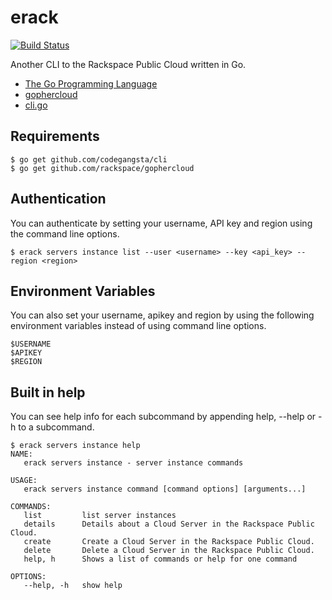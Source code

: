 # erack
[![Build Status](http://104.130.11.192:8080/buildStatus/icon?job=test1)](http://104.130.11.192:8080/job/test1/)

Another CLI to the Rackspace Public Cloud written in Go.

- [The Go Programming Language](https://golang.org/)
- [gophercloud](http://gophercloud.io/)
- [cli.go](https://github.com/codegangsta/cli)

## Requirements
```
$ go get github.com/codegangsta/cli
$ go get github.com/rackspace/gophercloud
```

## Authentication
You can authenticate by setting your username, API key and region using the command line options.
```
$ erack servers instance list --user <username> --key <api_key> --region <region>
```

## Environment Variables
You can also set your username, apikey and region by using the following environment variables instead of using command line options.
```
$USERNAME
$APIKEY
$REGION
```

## Built in help
You can see help info for each subcommand by appending help, --help or -h to a subcommand.
```
$ erack servers instance help
NAME:
   erack servers instance - server instance commands

USAGE:
   erack servers instance command [command options] [arguments...]

COMMANDS:
   list         list server instances
   details      Details about a Cloud Server in the Rackspace Public Cloud.
   create       Create a Cloud Server in the Rackspace Public Cloud.
   delete       Delete a Cloud Server in the Rackspace Public Cloud.
   help, h      Shows a list of commands or help for one command

OPTIONS:
   --help, -h   show help
```
